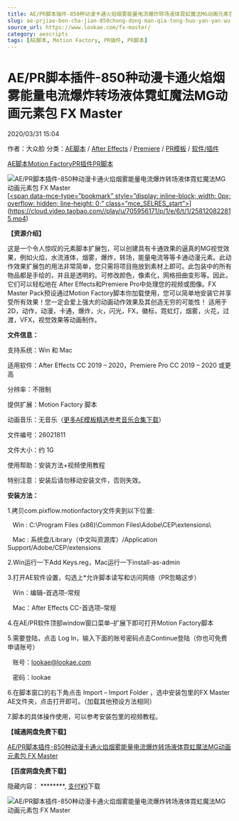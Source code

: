 ```yaml
---
title: AE/PR脚本插件-850种动漫卡通火焰烟雾能量电流爆炸转场液体霓虹魔法MG动画元素包 FX Master
slug: ae-prjiao-ben-cha-jian-850chong-dong-man-qia-tong-huo-yan-yan-wu-neng-liang-dian-liu-bao-zha-zhuan-chang-ye-ti-ni-hong-mo-fa-mgdong-hua-yuan-su-bao-fx-master
source_url: https://www.lookae.com/fx-master/
category: aescripts
tags: [AE脚本, Motion Factory, PR插件, PR脚本]
---
```

# AE/PR脚本插件-850种动漫卡通火焰烟雾能量电流爆炸转场液体霓虹魔法MG动画元素包 FX Master

2020/03/31 15:04

作者：大众脸
分类：[AE脚本](https://www.lookae.com/after-effects/aescripts/) / [After Effects](https://www.lookae.com/after-effects/) / [Premiere](https://www.lookae.com/qitarjcj/premierezy/) / [PR模板](https://www.lookae.com/prmoban/) / [软件/插件](https://www.lookae.com/qitarjcj/)

[AE脚本](https://www.lookae.com/tag/ae%e8%84%9a%e6%9c%ac/)[Motion Factory](https://www.lookae.com/tag/motion-factory/)[PR插件](https://www.lookae.com/tag/pr%e6%8f%92%e4%bb%b6/)[PR脚本](https://www.lookae.com/tag/pr%e8%84%9a%e6%9c%ac/)

![AE/PR脚本插件-850种动漫卡通火焰烟雾能量电流爆炸转场液体霓虹魔法MG动画元素包 FX Master](https://www.lookae.com/wp-content/uploads/2020/03/FX-Master.jpg "AE/PR脚本插件-850种动漫卡通火焰烟雾能量电流爆炸转场液体霓虹魔法MG动画元素包 FX Master-LookAE.com")  
[﻿[<span﻿ data-mce-type=”bookmark” style=”display: inline-block; width: 0px; overflow: hidden; line-height: 0;” class=”mce\_SELRES\_start”>﻿﻿]("https://cloud.video.taobao.com//play/u/705956171/p/1/e/6/t/1/258120822815.mp4)](https://cloud.video.taobao.com//play/u/705956171/p/1/e/6/t/1/258120822815.mp4)

**【资源介绍】**

这是一个令人惊叹的元素脚本扩展包，可以创建具有卡通效果的逼真的MG视觉效果，例如火焰，水流液体，烟雾，爆炸，转场，能量电流等等卡通动漫元素。此动作效果扩展包的用法非常简单，您只需将项目拖放到素材上即可。此包装中的所有物品都是手绘的，并且是透明的。可修改颜色，像素化，网格扭曲变形等。因此，它们可以轻松地在 After Effects和Premiere Pro中处理您的视频或图像。FX Master Pack预设通过Motion Factory脚本你加载使用，您可以简单地安装它并享受所有效果！您一定会爱上强大的动画动作效果及其创造无穷的可能性！ 适用于2D，动作，动漫，卡通，爆炸，火，闪光，FX，徽标，霓虹灯，烟雾，火花，过渡，VFX，视觉效果等动画制作。

**文件信息：**

支持系统：Win 和 Mac

适用软件：After Effects CC 2019 – 2020，Premiere Pro CC 2019 – 2020 或更高

分辨率：不限制

提供扩展：Motion Factory 脚本

动画音乐：无音乐（[更多AE模板精选参考音乐合集下载](https://item.taobao.com/item.htm?spm=a1z10.1.w4004-2793089344.4.MUvxbV&id=37289930486)）

文件编号：26021811

文件大小：约 1G

使用帮助：安装方法+视频使用教程

特别注意：安装后请勿移动安装文件，否则失效。

**安装方法：**

1.拷贝com.pixflow.motionfactory文件夹到以下位置:

   Win : C:\Program Files (x86)\Common Files\Adobe\CEP\extensions\

   Mac : 系统盘/Library（中文叫资源库）/Application Support/Adobe/CEP/extensions

2.Win运行一下Add Keys.reg，Mac运行一下install-as-admin

3.打开AE软件设置，勾选上\*允许脚本读写和访问网络（PR忽略这步）

   Win：编辑–首选项–常规

   Mac：After Effects CC-首选项–常规

4.在AE/PR软件顶部window窗口菜单–扩展下即可打开Motion Factory脚本

5.需要登陆，点击 Log In，输入下面的账号密码点击Continue登陆（你也可免费申请账号）

   账号：lookae@lookae.com

   密码：lookae

6.在脚本窗口的右下角点击 Import – Import Folder ，选中安装包里的FX Master AE文件夹，点击打开即可。（加载其他预设方法相同）

7.脚本的具体操作使用，可以参考安装包里的视频教程。

**【城通网盘免费下载】**

[AE/PR脚本插件-850种动漫卡通火焰烟雾能量电流爆炸转场液体霓虹魔法MG动画元素包 FX Master](https://72k.us/file/680462-433778859)

**【百度网盘免费下载】**

隐藏内容：
\*\*\*\*\*\*\*\*,
[支付¥0](https://www.lookae.com/wp-login.php?redirect_to=https%3A%2F%2Fwww.lookae.com%2Ffx-master%2F)下载

![AE/PR脚本插件-850种动漫卡通火焰烟雾能量电流爆炸转场液体霓虹魔法MG动画元素包 FX Master](https://img.alicdn.com/imgextra/i4/705956171/O1CN01I6nud21vSMiGOEgWm_!!705956171.jpg "AE/PR脚本插件-850种动漫卡通火焰烟雾能量电流爆炸转场液体霓虹魔法MG动画元素包 FX Master-LookAE.com")
